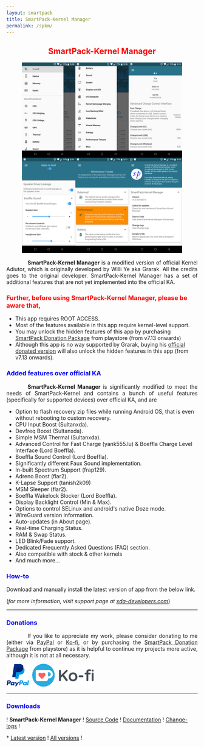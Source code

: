 ```yaml
---
layout: smartpack
title: SmartPack-Kernel Manager
permalink: /spkm/
---
```


<style>
    tab1 { padding-left: 4em; }
</style>

<h2 style="color: red; text-align: center">SmartPack-Kernel Manager</h2>

<p style="text-align: center"><img src="https://github.com/SmartPack/SmartPack.github.io/blob/master/asset/pic008.jpg?raw=true" alt="" width="422" height="500" /></p>

<p style="text-align: justify"><tab1><strong>SmartPack-Kernel Manager</strong> is a modified version of official Kernel Adiutor, which is originally developed by Willi Ye aka Grarak. All the credits goes to the original developer. SmartPack-Kernel Manager has a set of additional features that are not yet implemented into the official KA.</tab1></p>

<h3 style="color: red">Further, before using SmartPack-Kernel Manager, please be aware that,</h3>

* This app requires ROOT ACCESS.
* Most of the features available in this app require kernel-level support.
* You may unlock the hidden features of this app by purchasing <a href="https://play.google.com/store/apps/details?id=com.smartpack.donate" target="_blank">SmartPack Donation Package</a> from playstore (from v7.13 onwards)
* Although this app is no way supported by Grarak, buying his <a href="https://play.google.com/store/apps/details?id=com.grarak.kerneladiutordonate" target="_blank">official donated version</a> will also unlock the hidden features in this app (from v7.13 onwards).

<h3 style="color: blue">Added features over official KA</h3>

<p style="text-align: justify"><tab1><strong>SmartPack-Kernel Manager</strong> is significantly modified to meet the needs of SmartPack-Kernel and contains a bunch of useful features (specifically for supported devices) over official KA, and are</tab1></p>

* Option to flash recovery zip files while running Android OS, that is even without rebooting to custom recovery.
* CPU Input Boost (Sultanxda).
* Devfreq Boost (Sultanxda).
* Simple MSM Thermal (Sultanxda).
* Advanced Control for Fast Charge (yank555.lu) & Boeffla Charge Level Interface (Lord Boeffla).
* Boeffla Sound Control (Lord Boeffla).
* Significantly different Faux Sound implementation.
* In-built Spectrum Support (frap129).
* Adreno Boost (flar2).
* K-Lapse Support (tanish2k09)
* MSM Sleeper (flar2).
* Boeffla Wakelock Blocker (Lord Boeffla).
* Display Backlight Control (Min & Max).
* Options to control SELinux and android's native Doze mode.
* WireGuard version information.
* Auto-updates (in About page).
* Real-time Charging Status.
* RAM & Swap Status.
* LED Blink/Fade support.
* Dedicated Frequently Asked Questions (FAQ) section.
* Also compatible with stock & other kernels
* And much more…

<h3 style="color: blue">How-to</h3>

<p>Download and manually install the latest version of app from the below link.</p>

<p>(<i>for more information, visit support page at <a href="https://forum.xda-developers.com/android/apps-games/app-smartpack-kernel-manager-t3854717" target="_blank">xda-developers.com</a></i>)</p>

<hr>

<h3 style="color: blue">Donations</h3>

<p style="text-align: justify"><tab1>If you like to appreciate my work, please consider donating to me (either via <a href="https://www.paypal.me/sunilpaulmathew" target="_blank">PayPal</a> or <a href="https://ko-fi.com/sunilpaulmathew" target="_blank">Ko-fi</a>, or by purchasing the <a href="https://play.google.com/store/apps/details?id=com.smartpack.donate" target="_blank">SmartPack Donation Package</a> from playstore) as it is helpful to continue my projects more active, although it is not at all necessary.</tab1></p>

<p><a href="https://www.paypal.me/sunilpaulmathew" target="_blank"><img src="https://github.com/SmartPack/SmartPack.github.io/blob/master/asset/pic005.png?raw=true" alt="" height="60" /></a> <a href="https://play.google.com/store/apps/details?id=com.smartpack.donate" target="_blank"><img src="https://play.google.com/intl/en_us/badges/images/generic/en-play-badge.png" alt="" height="60" /></a> <a href="https://ko-fi.com/sunilpaulmathew" target="_blank"><img src="https://github.com/SmartPack/SmartPack.github.io/blob/master/asset/pic010.png?raw=true" alt="" height="60" /></a></p>

<hr>

<h3 style="color: blue">Downloads</h3>

<p>! <strong>SmartPack-Kernel Manager</strong> ! <a href="https://github.com/SmartPack/SmartPack-Kernel-Manager/" target="_blank">Source Code</a> ! <a href="https://github.com/SmartPack/SmartPack-Kernel-Manager/wiki" target="_blank">Documentation</a> ! <a href="https://raw.githubusercontent.com/SmartPack/SmartPack-Kernel-Manager/master/change-logs.md" target="_blank">Change-logs</a> !</p>
* <a href="https://github.com/SmartPack/SmartPack-Kernel-Manager/blob/master/download/com.smartpack.kernelmanager.apk?raw=true" target="_blank">Latest version</a> ! <a href="https://github.com/SmartPack/SmartPack-Kernel-Manager/releases/" target="_blank">All versions</a> !
